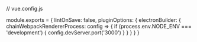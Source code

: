 // vue.config.js

module.exports = {
  lintOnSave: false,
  pluginOptions: {
    electronBuilder: {
      chainWebpackRendererProcess: config => {
        if (process.env.NODE_ENV === 'development') {
          config.devServer.port('3000')
        }
      }
    }
  }
}
